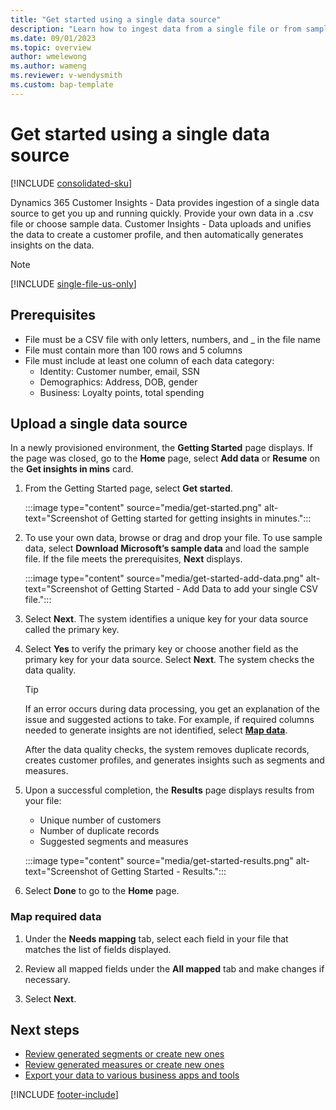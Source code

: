 ```yaml
---
title: "Get started using a single data source"
description: "Learn how to ingest data from a single file or from sample data"
ms.date: 09/01/2023
ms.topic: overview
author: wmelewong
ms.author: wameng
ms.reviewer: v-wendysmith
ms.custom: bap-template
---
```


# Get started using a single data source

[!INCLUDE [consolidated-sku](./includes/consolidated-sku.md)]

Dynamics 365 Customer Insights - Data provides ingestion of a single data source to get you up and running quickly. Provide your own data in a .csv file or choose sample data. Customer Insights - Data uploads and unifies the data to create a customer profile, and then automatically generates insights on the data.

> [!NOTE]
> [!INCLUDE [single-file-us-only](includes/single-file-us-only.md)]

## Prerequisites

- File must be a CSV file with only letters, numbers, and _ in the file name
- File must contain more than 100 rows and 5 columns
- File must include at least one column of each data category:
  - Identity: Customer number, email, SSN
  - Demographics: Address, DOB, gender
  - Business: Loyalty points, total spending

## Upload a single data source

In a newly provisioned environment, the **Getting Started** page displays. If the page was closed, go to the **Home** page, select **Add data** or **Resume** on the **Get insights in mins** card.

1. From the Getting Started page, select **Get started**.

   :::image type="content" source="media/get-started.png" alt-text="Screenshot of Getting started for getting insights in minutes.":::

1. To use your own data, browse or drag and drop your file. To use sample data, select **Download Microsoft’s sample data** and load the sample file. If the file meets the prerequisites, **Next** displays.

   :::image type="content" source="media/get-started-add-data.png" alt-text="Screenshot of Getting Started - Add Data to add your single CSV file.":::

1. Select **Next**. The system identifies a unique key for your data source called the primary key.

1. Select **Yes** to verify the primary key or choose another field as the primary key for your data source. Select **Next**. The system checks the data quality.

   > [!TIP]
   > If an error occurs during data processing, you get an explanation of the issue and suggested actions to take. For example, if required columns needed to generate insights are not identified, select [**Map data**](#map-required-data).

   After the data quality checks, the system removes duplicate records, creates customer profiles, and generates insights such as segments and measures.

1. Upon a successful completion, the **Results** page displays results from your file:
   - Unique number of customers
   - Number of duplicate records
   - Suggested segments and measures

   :::image type="content" source="media/get-started-results.png" alt-text="Screenshot of Getting Started - Results.":::

1. Select **Done** to go to the **Home** page.

### Map required data

1. Under the **Needs mapping** tab, select each field in your file that matches the list of fields displayed.

1. Review all mapped fields under the **All mapped** tab and make changes if necessary.

1. Select **Next**.

## Next steps

- [Review generated segments or create new ones](segments.md)
- [Review generated measures or create new ones](measures.md)
- [Export your data to various business apps and tools](export-destinations.md)

[!INCLUDE [footer-include](includes/footer-banner.md)]

